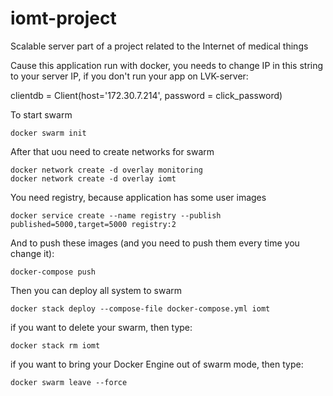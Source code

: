# iomt-project
Scalable server part of a project related to the Internet of medical things

Cause this application run with docker, you needs to change IP in this string to your server IP, if you don't run your app on LVK-server:

clientdb = Client(host='172.30.7.214', password = click_password)

To start swarm
```
docker swarm init
```
After that uou need to create networks for swarm
```
docker network create -d overlay monitoring
docker network create -d overlay iomt
```
You need registry, because application has some user images
```
docker service create --name registry --publish published=5000,target=5000 registry:2
```
And to push these images (and you need to push them every time you change it):
```
docker-compose push
```
Then you can deploy all system to swarm
```
docker stack deploy --compose-file docker-compose.yml iomt
```
if you want to delete your swarm, then type: 
```
docker stack rm iomt
```
if you want to bring your Docker Engine out of swarm mode, then type:
```
docker swarm leave --force
```
